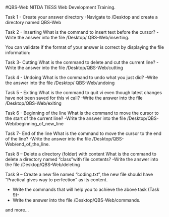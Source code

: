 #QBS-Web
NITDA TIESS Web Development Training.

Task 1 - Create your answer directory
	-Navigate to /Desktop and create a directory named QBS-Web

Task 2 - Inserting
What is the command to insert text before the cursor?
	-Write the answer into the file /Desktop/ QBS-Web/inserting.

You can validate if the format of your answer is correct by displaying the file information:

Task 3- Cutting
What is the command to delete and cut the current line?
	-Write the answer into the file /Desktop/QBS-Web/cutting 

Task 4 - Undoing
What is the command to undo what you just did?
	-Write the answer into the file /Desktop/ QBS-Web/undoing

Task 5 - Exiting
What is the command to quit vi even though latest changes have not been saved for this vi call?
	-Write the answer into the file /Desktop/QBS-Web/exiting 

Task 6 - Beginning of the line
What is the command to move the cursor to the start of the current line?
	-Write the answer into the file /Desktop/QBS-Web/beginning_of_new_line

Task 7- End of the line
What is the command to move the cursor to the end of the line?
	-Write the answer into the file /Desktop/QBS-Web/end_of_the_line.

Task 8 – Delete a directory (folder) with content
What is the command to delete a directory named “class”with file contents?
	-Write the answer into the file /Desktop/QBS-Web/deleting

Task 9 – Create a new file named “coding.txt”, the new file should have “Practical gives way to perfection” as its content.
-	Write the commands that will help you to achieve the above task (Task 9)- 
-	Write the answer into the file /Desktop/QBS-Web/commands.

and more...